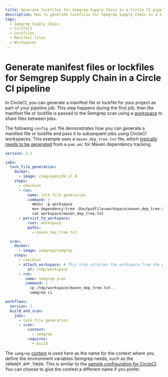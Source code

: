 ```yaml
---
title: Generate lockfiles for Semgrep Supply Chain in a Circle CI pipeline
description: How to generate lockfiles for Semgrep Supply Chain in a Circle CI pipeline.
tags:
  - Semgrep Supply Chain
  - CircleCI
  - Lockfiles
  - Manifest files
  - Workspaces
---
```


# Generate manifest files or lockfiles for Semgrep Supply Chain in a Circle CI pipeline

In CircleCI, you can generate a manifest file or lockfile for your project as part of your pipeline job. This step happens during the first job, then the manifest file or lockfile is passed to the Semgrep scan using a [workspace](https://circleci.com/docs/workspaces/) to share files between jobs.

The following `config.yml` file demonstrates how you can generate a manifest file or lockfile and pass it to subsequent jobs using CircleCI workspaces. This example uses a `maven_dep_tree.txt` file, which [typically needs to be generated](/docs/semgrep-supply-chain/setup-maven) from a `pom.xml` for Maven dependency tracking.

```yaml
version: 2.1

jobs:
  lock_file_generation:
    docker:
      - image: cimg/openjdk:17.0
    steps:
      - checkout
      - run:
          name: lock file generation
          command: |
            mkdir -p workspace
            mvn dependency:tree -DoutputFile=workspace/maven_dep_tree.txt
            cat workspace/maven_dep_tree.txt
      - persist_to_workspace:
          root: workspace
          paths:
            - maven_dep_tree.txt

  scan:
    docker:
      - image: semgrep/semgrep
    steps:
      - checkout
      - attach_workspace: # This step attaches the workspace from the previous job
          at: /tmp/workspace
      - run:
         name: semgrep scan
         command: |
           cp /tmp/workspace/maven_dep_tree.txt .
           semgrep ci

workflows:
  version: 2
  build_and_scan:
    jobs:
      - lock_file_generation
      - scan:
          context:
            - semgrep
          requires:
            - build
```

The `semgrep` [context](https://circleci.com/docs/contexts/) is used here as the name for the context where you define the environment variables Semgrep needs, such as the `SEMGREP_APP_TOKEN`. This is similar to the [sample configuration for CircleCI](/semgrep-ci/sample-ci-configs/#sample-circleci-configuration-snippet). You can choose to give the context a different name if you prefer.
